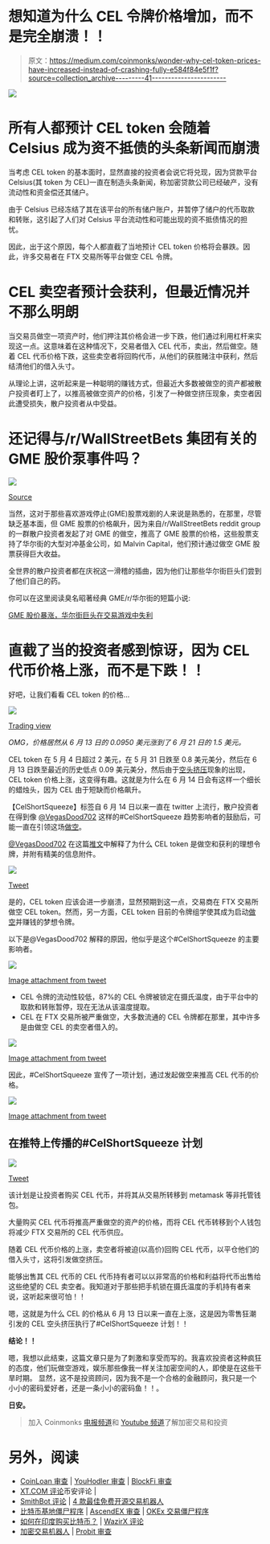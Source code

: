 # 想知道为什么 CEL 令牌价格增加，而不是完全崩溃！！

> 原文：<https://medium.com/coinmonks/wonder-why-cel-token-prices-have-increased-instead-of-crashing-fully-e584f84e5f1f?source=collection_archive---------41----------------------->

![](img/d0a316ffc5b084b11f42262c32eae9e8.png)

# 所有人都预计 CEL token 会随着 Celsius 成为资不抵债的头条新闻而崩溃

当考虑 CEL token 的基本面时，显然直接的投资者会说它将兑现，因为贷款平台 Celsius(其 token 为 CEL)一直在制造头条新闻，称加密贷款公司已经破产，没有流动性和资金偿还其储户。

由于 Celsius 已经冻结了其在该平台的所有储户账户，并暂停了储户的代币取款和转账，这引起了人们对 Celsius 平台流动性和可能出现的资不抵债情况的担忧。

因此，出于这个原因，每个人都直截了当地预计 CEL token 价格将会暴跌。因此，许多交易者在 FTX 交易所等平台做空 CEL 令牌。

# CEL 卖空者预计会获利，但最近情况并不那么明朗

当交易员做空一项资产时，他们押注其价格会进一步下跌，他们通过利用杠杆来实现这一点。这意味着在这种情况下，交易者借入 CEL 代币，卖出，然后做空。随着 CEL 代币价格下跌，这些卖空者将回购代币，从他们的获胜赌注中获利，然后结清他们的借入头寸。

从理论上讲，这听起来是一种聪明的赚钱方式，但最近大多数被做空的资产都被散户投资者盯上了，以推高被做空资产的价格，引发了一种做空挤压现象，卖空者因此遭受损失，散户投资者从中受益。

# 还记得与/r/WallStreetBets 集团有关的 GME 股价泵事件吗？

![](img/c884a1e92eb3e76f88e5a1e3d0ca68bc.png)

[Source](https://peakd.com/post/@mintymile/the-gme-stock-price-boom)

当然，这对于那些喜欢游戏停止(GME)股票戏剧的人来说是熟悉的，在那里，尽管缺乏基本面，但 GME 股票的价格飙升，因为来自/r/WallStreetBets reddit group 的一群散户投资者发起了对 GME 的做空，推高了 GME 股票的价格，这些股票支持了华尔街的大型对冲基金公司，如 Malvin Capital，他们预计通过做空 GME 股票获得巨大收益。

全世界的散户投资者都在庆祝这一滑稽的插曲，因为他们让那些华尔街巨头们尝到了他们自己的药。

你可以在这里阅读臭名昭著经典 GME/r/华尔街的短篇小说:

[GME 股价暴涨，华尔街巨头在交易游戏中失利](https://peakd.com/post/@mintymile/the-gme-stock-price-boom)

# 直截了当的投资者感到惊讶，因为 CEL 代币价格上涨，而不是下跌！！

好吧，让我们看看 CEL token 的价格…

![](img/702224026832a91e2289709808569deb.png)

[Trading view](https://www.tradingview.com/x/qxG0gOcM/)

*OMG，价格居然从 6 月 13 日的 0.0950 美元涨到了 6 月 21 日的 1.5 美元。*

CEL token 在 5 月 4 日超过 2 美元，在 5 月 31 日跌至 0.8 美元美分，然后在 6 月 13 日跌至最近的历史低点 0.09 美元美分，然后由于[空头挤压](https://cryptobriefing.com/celsius-token-up-65-traders-pull-short-squeeze/)现象的出现，CEL token 价格上涨，这变得有趣。这就是为什么在 6 月 14 日会有这样一个细长的蜡烛头，因为 CEL 由于短缺而价格飙升。

【CelShortSqueeze】标签自 6 月 14 日以来一直在 twitter 上流行，散户投资者在得到像 [@VegasDood702](http://twitter.com/VegasDood702) 这样的#CelShortSqueeze 趋势影响者的鼓励后，可能一直在引领这场[做空](https://cryptobriefing.com/celsius-token-up-65-traders-pull-short-squeeze/)。

[@VegasDood702](http://twitter.com/VegasDood702) 在这篇[推文](https://twitter.com/VegasDood702/status/1539183410740047873?s=20&t=ZL6SwxJYRwiFgPd0qd42ag)中解释了为什么 CEL token 是做空和获利的理想令牌，并附有精美的信息附件。

![](img/b25f27d59c059db76d16ce6896701b82.png)

[Tweet](https://twitter.com/VegasDood702/status/1539183410740047873?s=20&t=ZL6SwxJYRwiFgPd0qd42ag)

是的，CEL token 应该会进一步崩溃，显然预期到这一点，交易商在 FTX 交易所做空 CEL token。然而，另一方面，CEL token 目前的令牌组学使其成为启动[做空](https://cryptobriefing.com/celsius-token-up-65-traders-pull-short-squeeze/)并赚钱的梦想令牌。

以下是@VegasDood702 解释的原因，他似乎是这个#CelShortSqueeze 的主要影响者。

![](img/d923e31d77c33ab9cdca3fa10f521f6d.png)

[Image attachment from tweet](https://twitter.com/VegasDood702/status/1539183410740047873?s=20&t=jCX9jUO3KmKAYItR9JLD1g)

*   CEL 令牌的流动性较低，87%的 CEL 令牌被锁定在摄氏温度，由于平台中的取款和转账暂停，现在无法从该温度提取。
*   CEL 在 FTX 交易所被严重做空，大多数流通的 CEL 令牌都在那里，其中许多是由做空 CEL 的卖空者借入的。

![](img/fb1ca6f00dc564afa2e2cc6c78bf9d24.png)

[Image attachment from tweet](https://twitter.com/VegasDood702/status/1539183410740047873?s=20&t=jCX9jUO3KmKAYItR9JLD1g)

因此，#CelShortSqueeze 宣传了一项计划，通过发起做空来推高 CEL 代币的价格。

![](img/8dfb02ced2edc526738fa12ef5e9ed1f.png)

[Image attachment from tweet](https://twitter.com/VegasDood702/status/1539183410740047873?s=20&t=jCX9jUO3KmKAYItR9JLD1g)

## 在推特上传播的#CelShortSqueeze 计划

![](img/3b2172fed5e2f73376f1d2e9377ab76c.png)

[Tweet](https://twitter.com/CEL__100/status/1539185928564244480?s=20&t=kabV9UNOfVyEsEYNex1yEQ)

该计划是让投资者购买 CEL 代币，并将其从交易所转移到 metamask 等非托管钱包。

大量购买 CEL 代币将推高严重做空的资产的价格，而将 CEL 代币转移到个人钱包将减少 FTX 交易所的 CEL 代币供应。

随着 CEL 代币价格的上涨，卖空者将被迫(以高价)回购 CEL 代币，以平仓他们的借入头寸，这将引发做空挤压。

能够出售其 CEL 代币的 CEL 代币持有者可以以非常高的价格和利益将代币出售给这些绝望的 CEL 卖空者。我知道对于那些把手机锁在摄氏温度的手机持有者来说，这听起来很可怕！！

嗯，这就是为什么 CEL 的价格从 6 月 13 日以来一直在上涨，这是因为零售狂潮引发的 CEL 空头挤压执行了#CelShortSqueeze 计划！！

**结论！！**

嗯，我想以此结束，这篇文章只是为了刺激和享受而写的。我喜欢投资者这种疯狂的态度，他们玩做空游戏，娱乐那些像我一样关注加密空间的人，即使是在这些干旱时期。
显然，这不是投资顾问，因为我不是一个合格的金融顾问，我只是一个小小的密码爱好者，还是一条小小的密码鱼！！。

**日安。**

> 加入 Coinmonks [电报频道](https://t.me/coincodecap)和 [Youtube 频道](https://www.youtube.com/c/coinmonks/videos)了解加密交易和投资

# 另外，阅读

*   [CoinLoan 审查](https://coincodecap.com/coinloan-review) | [YouHodler 审查](/coinmonks/youhodler-4-easy-ways-to-make-money-98969b9689f2) | [BlockFi 审查](https://coincodecap.com/blockfi-review)
*   [XT.COM 评论](https://coincodecap.com/profittradingapp-for-binance)币安评论 |
*   [SmithBot 评论](https://coincodecap.com/smithbot-review) | [4 款最佳免费开源交易机器人](https://coincodecap.com/free-open-source-trading-bots)
*   [比特币基地僵尸程序](/coinmonks/coinbase-bots-ac6359e897f3) | [AscendEX 审查](/coinmonks/ascendex-review-53e829cf75fa) | [OKEx 交易僵尸程序](/coinmonks/okex-trading-bots-234920f61e60)
*   [如何在印度购买比特币？](/coinmonks/buy-bitcoin-in-india-feb50ddfef94) | [WazirX 评论](/coinmonks/wazirx-review-5c811b074f5b)
*   [加密交易机器人](/coinmonks/crypto-trading-bot-c2ffce8acb2a) | [Probit 审查](https://coincodecap.com/probit-review)